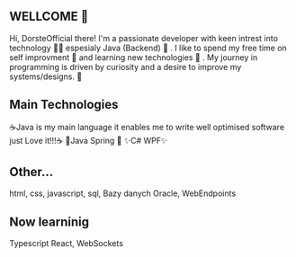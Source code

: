 ## WELLCOME 👋

Hi, DorsteOfficial there! I'm a passionate developer with keen intrest into technology 🧑‍💻  espesialy Java (Backend) 🥤 . I like to spend my free time on self improvment 💪  and learning new technologies 🔧 . My journey in programming is driven by curiosity and a desire to improve my systems/designs. 🧠 


## Main Technologies
☕Java is my main language it enables me to write well optimised software just Love it!!!☕
🌱Java Spring 🌱
✨C# WPF✨ 


## Other...
html,
css,
javascript,
sql,
Bazy danych Oracle,
WebEndpoints



## Now learninig
Typescript React,
WebSockets






<!--
**DrosteOfficial/DrosteOfficial** is a ✨ _special_ ✨ repository because its `README.md` (this file) appears on your GitHub profile.

Here are some ideas to get you started:

- 🔭 I’m currently working on ...
- 🌱 I’m currently learning ...
- 👯 I’m looking to collaborate on ...
- 🤔 I’m looking for help with ...
- 💬 Ask me about ...
- 📫 How to reach me: ...
- 😄 Pronouns: ...
- ⚡ Fun fact: ...
-->
